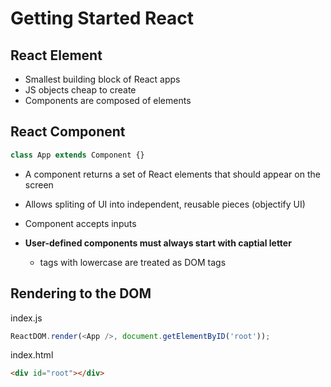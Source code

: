 # Getting Started React

## React Element
- Smallest building block of React apps
- JS objects cheap to create
- Components are composed of elements

## React Component
```js
class App extends Component {}
```
+ A component returns a set of React elements that should appear on the screen

+ Allows spliting of UI into independent, reusable pieces (objectify UI)

+ Component accepts inputs

+ **User-defined components must always start with captial letter**
  + tags with lowercase are treated as DOM tags

## Rendering to the DOM
index.js
```js
ReactDOM.render(<App />, document.getElementByID('root'));
```
index.html
```html
<div id="root"></div>
```
